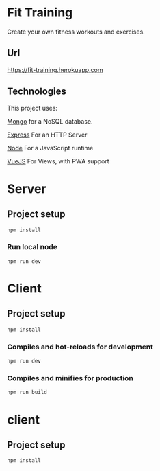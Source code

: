 # Fit Training 
Create your own fitness workouts and exercises. 

## Url
https://fit-training.herokuapp.com


## Technologies
This project uses:

[Mongo](https://www.mongodb.com/) for a NoSQL database.

[Express](https://expressjs.com/) For an HTTP Server

[Node](https://nodejs.org/en/) For a JavaScript runtime

[VueJS](https://vuejs.org/) For Views, with PWA support


# Server

## Project setup
```
npm install
```

### Run local node
```
npm run dev
```

# Client

## Project setup
```
npm install
```

### Compiles and hot-reloads for development
```
npm run dev
```

### Compiles and minifies for production
```
npm run build
```

# client

## Project setup
```
npm install
```
